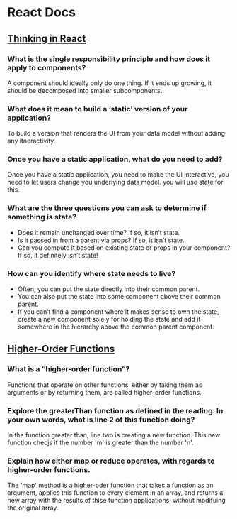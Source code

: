 # React Docs

## [Thinking in React](https://react.dev/learn/thinking-in-react)

### What is the single responsibility principle and how does it apply to components?

A component should ideally only do one thing. If it ends up growing, it should be decomposed into smaller subcomponents.

### What does it mean to build a ‘static’ version of your application?

To build a version that renders the UI from your data model without adding any itneractivity.

### Once you have a static application, what do you need to add?

Once you have a static application, you need to make the UI interactive, you need to let users change you underlying data model. you will use state for this.

### What are the three questions you can ask to determine if something is state?

- Does it remain unchanged over time? If so, it isn’t state.
- Is it passed in from a parent via props? If so, it isn’t state.
- Can you compute it based on existing state or props in your component? If so, it definitely isn’t state!

### How can you identify where state needs to live?

- Often, you can put the state directly into their common parent.
- You can also put the state into some component above their common parent.
- If you can’t find a component where it makes sense to own the state, create a new component solely for holding the state and add it somewhere in the hierarchy above the common parent component.

## [Higher-Order Functions](https://eloquentjavascript.net/05_higher_order.html#h_xxCc98lOBK)

### What is a “higher-order function”?

Functions that operate on other functions, either by taking them as arguments or by returning them, are called higher-order functions.

### Explore the greaterThan function as defined in the reading. In your own words, what is line 2 of this function doing?

 In the function greater than, line two is creating a new function. This new function checjs if the number 'm' is greater than the number 'n'.

### Explain how either map or reduce operates, with regards to higher-order functions.

The 'map' method is a higher-oder function that takes a function as an argument, applies this function to every element in an array, and returns a new array with the results of thise function applications, without modifuing the original array.